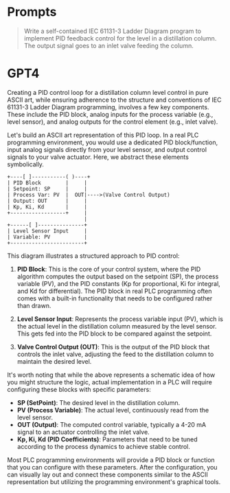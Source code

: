 # Prompts

> Write a self-contained IEC 61131-3 Ladder Diagram program to implement PID feedback control for the level in a distillation column. The output signal goes to an inlet valve feeding the column.

# GPT4

Creating a PID control loop for a distillation column level control in pure ASCII art, while ensuring adherence to the structure and conventions of IEC 61131-3 Ladder Diagram programming, involves a few key components. These include the PID block, analog inputs for the process variable (e.g., level sensor), and analog outputs for the control element (e.g., inlet valve).

Let's build an ASCII art representation of this PID loop. In a real PLC programming environment, you would use a dedicated PID block/function, input analog signals directly from your level sensor, and output control signals to your valve actuator. Here, we abstract these elements symbolically.

```
+----[ ]-----------( )----+
| PID Block        |     |
| Setpoint: SP     |     |
| Process Var: PV  |  OUT|---->(Valve Control Output)
| Output: OUT      |     |
| Kp, Ki, Kd       |     |
+------------------+     |
                         |
+------[ ]---------------+
| Level Sensor Input     |
| Variable: PV           |
+------------------------+
```

This diagram illustrates a structured approach to PID control:

1. **PID Block**: This is the core of your control system, where the PID algorithm computes the output based on the setpoint (SP), the process variable (PV), and the PID constants (Kp for proportional, Ki for integral, and Kd for differential). The PID block in real PLC programming often comes with a built-in functionality that needs to be configured rather than drawn.

2. **Level Sensor Input**: Represents the process variable input (PV), which is the actual level in the distillation column measured by the level sensor. This gets fed into the PID block to be compared against the setpoint.

3. **Valve Control Output (OUT)**: This is the output of the PID block that controls the inlet valve, adjusting the feed to the distillation column to maintain the desired level.

It's worth noting that while the above represents a schematic idea of how you might structure the logic, actual implementation in a PLC will require configuring these blocks with specific parameters:

- **SP (SetPoint)**: The desired level in the distillation column.
- **PV (Process Variable)**: The actual level, continuously read from the level sensor.
- **OUT (Output)**: The computed control variable, typically a 4-20 mA signal to an actuator controlling the inlet valve.
- **Kp, Ki, Kd (PID Coefficients)**: Parameters that need to be tuned according to the process dynamics to achieve stable control.

Most PLC programming environments will provide a PID block or function that you can configure with these parameters. After the configuration, you can visually lay out and connect these components similar to the ASCII representation but utilizing the programming environment's graphical tools.
